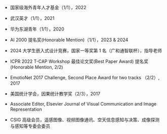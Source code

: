 - 国家级海外青年人才基金（1/1），2022

- 武汉英才（1/1），2021

- 华为东湖青年（1/1），2020

- AI 2000 提名奖(Honorable Mention)（1/1），2023 & 2024

- 2024 大学生嵌入式设计竞赛，国家一等奖第 1 名（广和通智联杯），指导老师

- ICPR 2022 T-CAP Workshop 最佳论文奖(Best Paper Award) 提名奖(Honorable Mention, 2/2)

-  EmotioNet 2017 Challenge, Second Place Award for two tracks （2/2）, 2017

-  美国统计学会，因果统计教学奖（2/3），2017

-   Associate Editor, Elsevier Journal of Visual Communication and Image Representation

-  CSIG 高级会员，遥感图像、视频图像通讯、空天信息感知与决策、成像探测与感知等专委会委员
